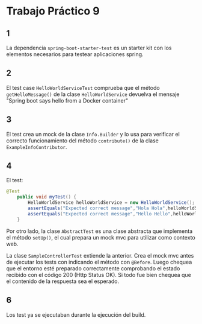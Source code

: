 # Trabajo Práctico 9  

## 1

La dependencia `spring-boot-starter-test` es un starter kit con los elementos necesarios para testear aplicaciones spring.

## 2

El test case `HelloWorldServiceTest` comprueba que el método `getHelloMessage()` de la clase `HelloWorldService` devuelva el mensaje "Spring boot says hello from a Docker container"

## 3

El test crea un mock de la clase `Info.Builder` y lo usa para verificar el correcto funcionamiento del método `contribute()` de la clase `ExampleInfoContributor`.

## 4

El test:

```java
@Test
	public void myTest() {
		HelloWorldService helloWorldService = new HelloWorldService();
		assertEquals("Expected correct message","Hola Hola",helloWorldService.getHelloMessage());
		assertEquals("Expected correct message","Hello Hello",helloWorldService.getHelloMessage());
	}
```

Por otro lado, la clase `AbstractTest` es una clase abstracta que implementa el método `setUp()`, el cual prepara un mock mvc para utilizar como contexto web.

La clase `SampleControllerTest` extiende la anterior.
Crea el mock mvc antes de ejecutar los tests con indicando el método con `@Before`.
Luego chequea que el entorno esté preparado correctamente comprobando el estado recibido con el código 200 (Http Status OK).
Si todo fue bien chequea que el contenido de la respuesta sea el esperado.

## 6

Los test ya se ejecutaban durante la ejecución del build.

